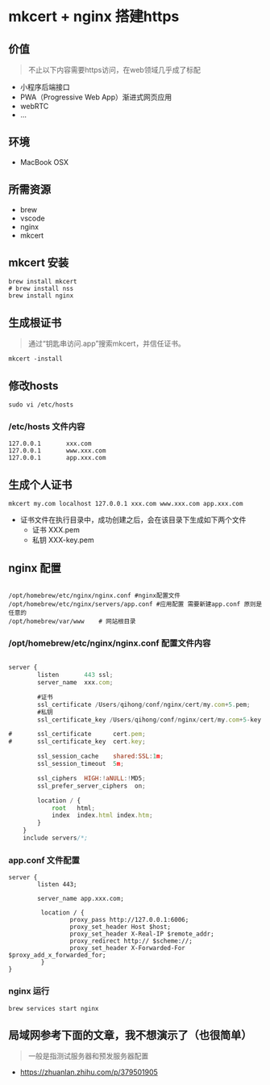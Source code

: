 # mkcert + nginx 搭建https

## 价值
> 不止以下内容需要https访问，在web领域几乎成了标配

- 小程序后端接口
- PWA（Progressive Web App）渐进式网页应用
- webRTC
- ...

## 环境
- MacBook OSX

## 所需资源
- brew
- vscode
- nginx
- mkcert

## mkcert 安装

```shell
brew install mkcert
# brew install nss
brew install nginx
```

## 生成根证书
> 通过“钥匙串访问.app”搜索mkcert，并信任证书。

```shell
mkcert -install
```

## 修改hosts



```shell
sudo vi /etc/hosts

```

### /etc/hosts 文件内容

```shell
127.0.0.1       xxx.com
127.0.0.1       www.xxx.com
127.0.0.1       app.xxx.com
```


## 生成个人证书

```shell
mkcert my.com localhost 127.0.0.1 xxx.com www.xxx.com app.xxx.com
```

- 证书文件在执行目录中，成功创建之后，会在该目录下生成如下两个文件
    - 证书 XXX.pem
    - 私钥 XXX-key.pem





## nginx 配置

```shell

/opt/homebrew/etc/nginx/nginx.conf #nginx配置文件
/opt/homebrew/etc/nginx/servers/app.conf #应用配置 需要新建app.conf 原则是任意的
/opt/homebrew/var/www    # 网站根目录

```


### /opt/homebrew/etc/nginx/nginx.conf 配置文件内容

```javascript

server {
        listen       443 ssl;
        server_name  xxx.com;

        #证书
        ssl_certificate /Users/qihong/conf/nginx/cert/my.com+5.pem;
        #私钥
        ssl_certificate_key /Users/qihong/conf/nginx/cert/my.com+5-key.pem;

#       ssl_certificate      cert.pem;
#       ssl_certificate_key  cert.key;

        ssl_session_cache    shared:SSL:1m;
        ssl_session_timeout  5m;

        ssl_ciphers  HIGH:!aNULL:!MD5;
        ssl_prefer_server_ciphers  on;

        location / {
            root   html;
            index  index.html index.htm;
        }
    }
    include servers/*;

```



### app.conf 文件配置

```shell
server {
        listen 443;

        server_name app.xxx.com;

         location / {
                 proxy_pass http://127.0.0.1:6006;
                 proxy_set_header Host $host;
                 proxy_set_header X-Real-IP $remote_addr;
                 proxy_redirect http:// $scheme://;
                 proxy_set_header X-Forwarded-For $proxy_add_x_forwarded_for;
         }
}
```


### nginx 运行
```shell
brew services start nginx
```


## 局域网参考下面的文章，我不想演示了（也很简单）
> 一般是指测试服务器和预发服务器配置
- https://zhuanlan.zhihu.com/p/379501905